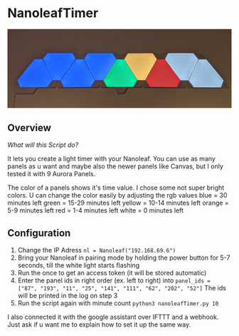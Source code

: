 # NanoleafTimer

![header](header.jpg)

## Overview

*What will this Script do?*

It lets you create a light timer with your Nanoleaf.
You can use as many panels as u want and maybe also the newer panels like Canvas, but I only tested it with 9 Aurora Panels.

The color of a panels shows it's time value.
I chose some not super bright colors.
U can change the color easily by adjusting the rgb values
blue =  30 minutes left
green = 15-29 minutes left
yellow = 10-14 minutes left
orange = 5-9 minutes left
red = 1-4 minutes left
white = 0 minutes left
 

## Configuration

1. Change the IP Adress `nl = Nanoleaf("192.168.69.6")`
2. Bring your Nanoleaf in pairing mode by holding the power button for 5-7 seconds, till the white light starts flashing
3. Run the once to get an access token  (it will be stored automatic)
4. Enter the panel ids in right order (ex. left to right) into `panel_ids = ["87", "193", "11", "25", "141", "111", "62", "202", "52"]`
   The ids will be printed in the log on step 3
5. Run the script again with minute count `python3 nanoleafTimer.py 10`


I also connected it with the google assistant over IFTTT and a webhook. Just ask if u want me to explain how to set it up the same way.